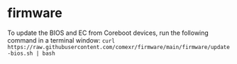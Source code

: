 # firmware

To update the BIOS and EC from Coreboot devices, run the following command in a terminal window: `curl https://raw.githubusercontent.com/comexr/firmware/main/firmware/update-bios.sh | bash`
